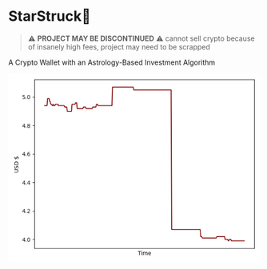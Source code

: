 # StarStruck🚀
> :warning: **PROJECT MAY BE DISCONTINUED** :warning: 
cannot sell crypto because of insanely high fees, project may need to be scrapped


A Crypto Wallet with an Astrology-Based Investment Algorithm 

<div align="center">
<img src='https://github.com/daminals/StarStruck/blob/master/static/Portfolio.png'>
</div>
